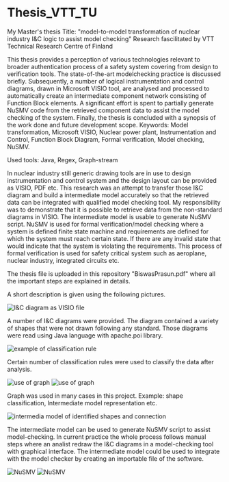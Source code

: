 # Thesis_VTT_TU
My Master's thesis
Title: "model-to-model transformation of nuclear industry I&C logic to assist model checking"
Research fascilitated by VTT Technical Research Centre of Finland

This thesis provides a perception of various technologies relevant to broader authentication
process of a safety system covering from design to verification tools. The state-of-the-art modelchecking practice is discussed briefly. Subsequently, a number of logical instrumentation and
control diagrams, drawn in Microsoft VISIO tool, are analysed and processed to automatically
create an intermediate component network consisting of Function Block elements. A significant
effort is spent to partially generate NuSMV code from the retrieved component data to assist the
model checking of the system. Finally, the thesis is concluded with a synopsis of the work done
and future development scope.
Keywords: Model transformation, Microsoft VISIO, Nuclear power plant, Instrumentation and Control, Function Block Diagram, Formal verification, Model checking, NuSMV.

Used tools: Java, Regex, Graph-stream

In nuclear industry still generic drawing tools are in use to design instrumentation and control system and the design layout can be provided
as VISIO, PDF etc. This research was an attempt to transfer those I&C diagram and build a intermediate model accurately so that the retrieved
data can be integrated with qualified model checking tool. My responsibility was to demonstrate that it is possible to retrieve data from the 
non-standard diagrams in VISIO. The intermediate model is usable to generate NuSMV script. NuSMV is used for formal verification/model checking
where a system is defined finite state machine and requirements are defined for which the system must reach certain state. If there are any 
invalid state that would indicate that the system is violating the requirements. This process of formal verification is used for safety critical
system such as aeroplane, nuclear industry, integrated circuits etc.



The thesis file is uploaded in this repository "BiswasPrasun.pdf" where all the important steps are explained in details.

A short description is given using the following pictures.

 ![I&C diagram as VISIO file](Thesis_VTT_TU/MyVISIOtoPLCOPEN/MyVISIOtoPLCOPEN/image/visioI&C.PNG )
 
 A number of I&C diagrams were provided. The diagram contained a variety of shapes that were not drawn following any standard. Those diagrams
 were read using Java language with apache.poi library.
 
 ![example of classification rule](Thesis_VTT_TU/MyVISIOtoPLCOPEN/MyVISIOtoPLCOPEN/image/dd_initial_sorting.PNG)
 
 Certain number of classification rules were used to classify the data after analysis.
 
 ![use of graph](Thesis_VTT_TU/MyVISIOtoPLCOPEN/MyVISIOtoPLCOPEN/image/graph_connector.PNG)
 ![use of graph](Thesis_VTT_TU/MyVISIOtoPLCOPEN/MyVISIOtoPLCOPEN/image/graph_shapes.PNG)
 
 Graph was used in many cases in this project. Example: shape classification, Intermediate model representation etc.
 
 ![intermedia model of identified shapes and connection](Thesis_VTT_TU/MyVISIOtoPLCOPEN/MyVISIOtoPLCOPEN/image/intermediateModel.PNG)
 
 The intermediate model can be used to generate NuSMV script to assist model-checking. In current practice the whole process follows manual steps
 where an analist redraw the I&C diagrams in a model-checking tool with graphical interface. The intermediate model could be used to integrate with
 the model checker by creating an importable file of the software.
 
  ![NuSMV](Thesis_VTT_TU/MyVISIOtoPLCOPEN/MyVISIOtoPLCOPEN/image/NuSMV.PNG)
  ![NuSMV](Thesis_VTT_TU/MyVISIOtoPLCOPEN/MyVISIOtoPLCOPEN/image/NuSMV1.PNG)
  
  
 
 
